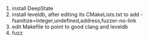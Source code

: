 1.  install DeepState
2.  install leveldb, after editing its CMakeLists.txt to add -fsanitize=integer,undefined,address,fuzzer-no-link
3.  edit Makefile to point to good clang and leveldb
3.  fuzz
